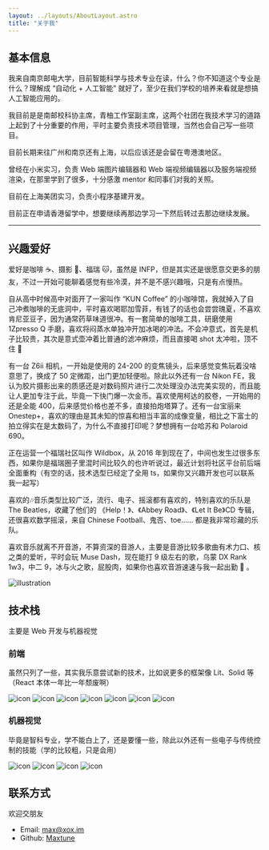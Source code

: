 ```yaml
---
layout: ../layouts/AboutLayout.astro
title: "关于我"
---
```


## 基本信息

我来自南京邮电大学，目前智能科学与技术专业在读，什么？你不知道这个专业是什么？理解成 “自动化 + 人工智能” 就好了，至少在我们学校的培养来看就是想搞人工智能应用的。

我目前是是南邮校科协主席，青柚工作室副主席，这两个社团在我技术学习的道路上起到了十分重要的作用，平时主要负责技术项目管理，当然也会自己写一些项目。

目前长期来往广州和南京还有上海，以后应该还是会留在粤港澳地区。

曾经在小米实习，负责 Web 端图片编辑器和 Web 端视频编辑器以及服务端视频渲染，在那里学到了很多，十分感激 mentor 和同事们对我的关照。

目前在上海美团实习，负责小程序基建开发。

目前正在申请香港留学中，想要继续再那边学习一下然后转过去那边继续发展。

---

## 兴趣爱好

爱好是咖啡 ☕、摄影 📸、福瑞 🐱，虽然是 INFP，但是其实还是很愿意交更多的朋友，不过一开始可能聊着感觉有些冷漠，并不是不感兴趣哦，只是有点慢热。

自从高中时候高中对面开了一家叫作 “KUN Coffee” 的小咖啡馆，我就掉入了自己冲煮咖啡的无底洞中，平时喜欢喝耶加雪菲，有钱了的话也会尝尝瑰夏，不喜欢肯尼亚豆子，因为通常药草味道很冲。有一套简单的咖啡工具，研磨使用 1Zpresso Q 手磨，喜欢将闷蒸水单独冲开加冰喝的冲法。不会冲意式，首先是机子比较贵，其次是意式壶冲着比普通的滤冲麻烦，而且直接喝 shot 太冲啦，顶不住 🥵

有一台 Z6ii 相机，一开始是使用的 24-200 的变焦镜头，后来感觉变焦玩着没啥意思了，换成了 50 定微距，出门更加轻便啦。除此以外还有一台 Nikon FE，我认为胶片摄影出来的质感还是对数码照片进行二次处理没办法完美实现的，而且能让人更加专注于此，毕竟一下快门爆一次金币。喜欢使用柯达的胶卷，一开始用的还是全能 400，后来感觉价格也差不多，直接拍炮塔算了。还有一台宝丽来 Onestep+，喜欢的理由是其未知的惊喜和相当丰富的成像变量，相比之下富士的拍立得实在是太数码了，为什么不直接打印呢？梦想拥有一台哈苏和 Polaroid 690。

正在运营一个福瑞社区叫作 Wildbox，从 2016 年到现在了，中间也发生过很多东西，如果你是福瑞圈子里混时间比较久的也许听说过，最近计划将社区平台前后端全面重构（有空的话，技术选型已经定了全用 ts，如果你又兴趣开发也可以联系我一起写）

喜欢的🎶音乐类型比较广泛，流行、电子、摇滚都有喜欢的，特别喜欢的乐队是 The Beatles，收藏了他们的 《Help！》、《Abbey Road》、《Let It Be》CD 专辑，还很喜欢数学摇滚，来自 Chinese Football、鬼否、toe…… 都是我非常珍藏的乐队。

喜欢音乐就离不开音游，不算资深的音游人，主要是音游比较多歌曲有术力口、核之类的爱听，平时会玩 Muse Dash，现在能打 9 级左右的歌，乌蒙 DX Rank 1w3，中二 9，冰与火之歌，屁股肉，如果你也喜欢音游速速与我一起出勤 🙌 。

<div>
  <img src="/assets/about.png" class="sm:w-1/2 mx-auto" alt="illustration">
</div>

## 技术栈

主要是 Web 开发与机器视觉

### 前端

虽然只列了一些，其实我乐意尝试新的技术，比如说更多的框架像 Lit、Solid 等（React 本体一年比一年颓废啊）

<div class='flex gap-1 flex-wrap *:m-0'>
  <img alt='icon' src="https://img.shields.io/badge/-JavaScript-f6da1c?style=flat&logo=javascript&logoColor=white">
  <img alt='icon' src="https://img.shields.io/badge/-TypeScript-2b6dbf?style=flat&logo=typescript&logoColor=white">
  <img alt='icon' src="https://img.shields.io/badge/-React-00b4ce?style=flat&logo=react&logoColor=white">
  <img alt='icon' src="https://img.shields.io/badge/-Node.js-3C873A?style=flat&logo=Node.js&logoColor=white">
  <img alt='icon' src="https://img.shields.io/badge/-Next.js-000?style=flat&logo=Next.js&logoColor=white">
  <img alt='icon' src="https://img.shields.io/badge/-Sass-d6188d?style=flat&logo=Sass&logoColor=white">
  <img alt='icon' src="https://img.shields.io/badge/-Nest.js-d6182e?style=flat&logo=Nest.js&logoColor=white">
</div>

### 机器视觉

毕竟是智科专业，学不能白上了，还是要懂一些，除此以外还有一些电子与传统控制的技能（学的比较粗，只是会用）

<div class='flex gap-1 flex-wrap *:m-0'>
  <img alt='icon' src="https://img.shields.io/badge/-Matlab-f6da1c?style=flat&logo=Matlab&logoColor=white">
  <img alt='icon' src="https://img.shields.io/badge/-Python-0d3fd6?style=flat&logo=Python&logoColor=white">
  <img alt='icon' src="https://img.shields.io/badge/-Pytorch-e68510?style=flat&logo=Pytorch&logoColor=white">
  <img alt='icon' src="https://img.shields.io/badge/-opencv-000?style=flat&logo=opencv&logoColor=white">
</div>

## 联系方式

欢迎交朋友

- Email: max@xox.im
- Github: [Maxtune](https://github.com/MaxtuneLee)
